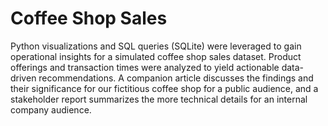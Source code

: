 # Coffee Shop Sales
Python visualizations and SQL queries (SQLite) were leveraged to gain operational insights for a simulated coffee shop sales dataset. Product offerings and transaction times were analyzed to yield actionable data-driven recommendations. A companion article discusses the findings and their significance for our fictitious coffee shop for a public audience, and a stakeholder report summarizes the more technical details for an internal company audience.
